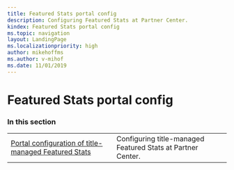 ```yaml
---
title: Featured Stats portal config
description: Configuring Featured Stats at Partner Center.
kindex: Featured Stats portal config
ms.topic: navigation
layout: LandingPage
ms.localizationpriority: high
author: mikehoffms
ms.author: v-mihof
ms.date: 11/01/2019
---
```


# Featured Stats portal config


### In this section

|     |     |
| --- | --- |
| [Portal configuration of title-managed Featured Stats](live-featuredstats-tm-portal.md) | Configuring title-managed Featured Stats at Partner Center. |
